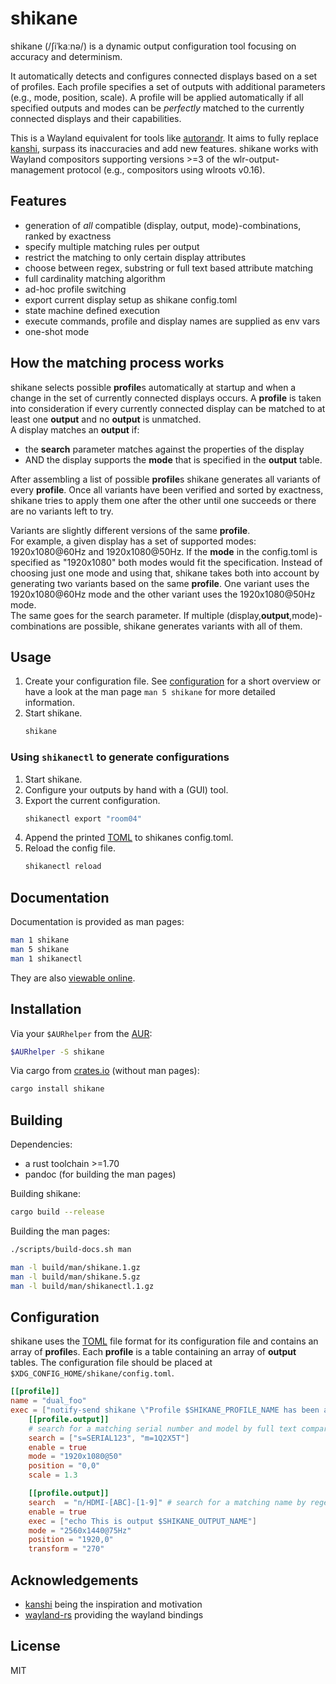 # shikane
shikane (/ʃiˈkaːnə/) is a dynamic output configuration tool focusing on accuracy and determinism.

It automatically detects and configures connected displays based on a set of
profiles. Each profile specifies a set of outputs with additional parameters
(e.g., mode, position, scale). A profile will be applied automatically if all
specified outputs and modes can be *perfectly* matched to the currently
connected displays and their capabilities.

This is a Wayland equivalent for tools like [autorandr].
It aims to fully replace [kanshi], surpass its inaccuracies and add new features.
shikane works with Wayland compositors supporting versions >=3 of the
wlr-output-management protocol (e.g., compositors using wlroots v0.16).

## Features
- generation of *all* compatible (display, output, mode)-combinations, ranked by exactness
- specify multiple matching rules per output
- restrict the matching to only certain display attributes
- choose between regex, substring or full text based attribute matching
- full cardinality matching algorithm
- ad-hoc profile switching
- export current display setup as shikane config.toml
- state machine defined execution
- execute commands, profile and display names are supplied as env vars
- one-shot mode

## How the matching process works
shikane selects possible **profile**s automatically at startup and when a change
in the set of currently connected displays occurs.
A **profile** is taken into consideration if every currently connected display
can be matched to at least one **output** and no **output** is unmatched.\
A display matches an **output** if:

- the **search** parameter matches against the properties of the display
- AND the display supports the **mode** that is specified in the **output**
  table.

After assembling a list of possible **profile**s shikane generates all variants
of every **profile**. Once all variants have been verified and sorted by
exactness, shikane tries to apply them one after the other until one succeeds
or there are no variants left to try.

Variants are slightly different versions of the same **profile**.\
For example, a given display has a set of supported modes: 1920x1080@60Hz and
1920x1080@50Hz. If the **mode** in the config.toml is specified as "1920x1080"
both modes would fit the specification. Instead of choosing just one mode and
using that, shikane takes both into account by generating two variants based on
the same **profile**. One variant uses the 1920x1080@60Hz mode and the other
variant uses the 1920x1080@50Hz mode.\
The same goes for the search parameter. If multiple
(display,**output**,mode)-combinations are possible, shikane generates variants with
all of them.

## Usage
1. Create your configuration file.
    See [configuration](#configuration) for a short overview
    or have a look at the man page `man 5 shikane` for more detailed information.
2. Start shikane.
    ```sh
    shikane
    ```

### Using `shikanectl` to generate configurations
1. Start shikane.
2. Configure your outputs by hand with a (GUI) tool.
3. Export the current configuration.
    ```sh
    shikanectl export "room04"
    ```
4. Append the printed [TOML] to shikanes config.toml.
5. Reload the config file.
    ```sh
    shikanectl reload
    ```

## Documentation
Documentation is provided as man pages:
```sh
man 1 shikane
man 5 shikane
man 1 shikanectl
```
They are also [viewable online].

## Installation
Via your `$AURhelper` from the [AUR]:
```sh
$AURhelper -S shikane
```

Via cargo from [crates.io] (without man pages):
```sh
cargo install shikane
```

## Building
Dependencies:
- a rust toolchain >=1.70
- pandoc (for building the man pages)

Building shikane:
```sh
cargo build --release
```

Building the man pages:
```sh
./scripts/build-docs.sh man

man -l build/man/shikane.1.gz
man -l build/man/shikane.5.gz
man -l build/man/shikanectl.1.gz
```

## Configuration
shikane uses the [TOML] file format for its configuration file
and contains an array of **profile**s. Each **profile** is a table containing an
array of **output** tables. The configuration file should be placed at
`$XDG_CONFIG_HOME/shikane/config.toml`.

```toml
[[profile]]
name = "dual_foo"
exec = ["notify-send shikane \"Profile $SHIKANE_PROFILE_NAME has been applied\""]
    [[profile.output]]
    # search for a matching serial number and model by full text comparison
    search = ["s=SERIAL123", "m=1Q2X5T"]
    enable = true
    mode = "1920x1080@50"
    position = "0,0"
    scale = 1.3

    [[profile.output]]
    search  = "n/HDMI-[ABC]-[1-9]" # search for a matching name by regex
    enable = true
    exec = ["echo This is output $SHIKANE_OUTPUT_NAME"]
    mode = "2560x1440@75Hz"
    position = "1920,0"
    transform = "270"
```

## Acknowledgements
- [kanshi] being the inspiration and motivation
- [wayland-rs] providing the wayland bindings

## License
MIT


[AUR]: https://aur.archlinux.org/packages/shikane
[autorandr]: https://github.com/phillipberndt/autorandr
[crates.io]: https://crates.io/crates/shikane
[kanshi]: https://sr.ht/~emersion/kanshi
[TOML]: https://toml.io
[viewable online]: https://w0lff.gitlab.io/shikane
[wayland-rs]: https://github.com/Smithay/wayland-rs
